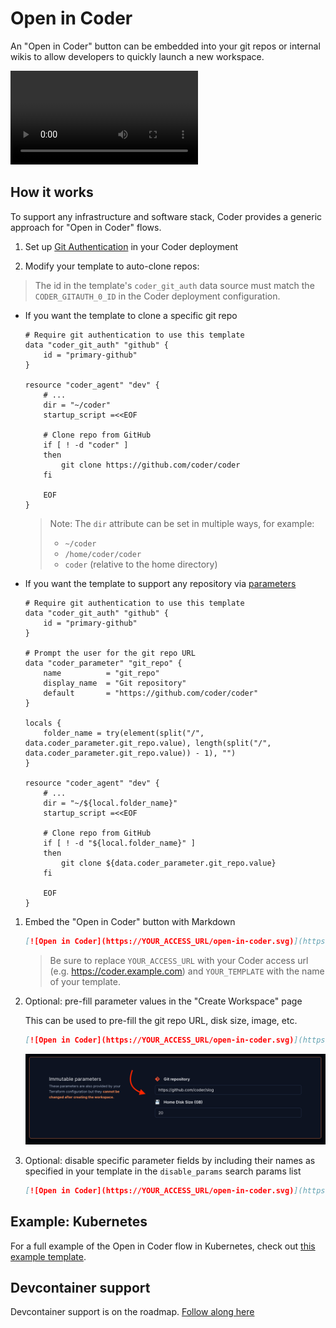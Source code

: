 # Open in Coder

An "Open in Coder" button can be embedded into your git repos or internal wikis
to allow developers to quickly launch a new workspace.

<video autoplay playsinline loop>
  <source src="https://github.com/coder/coder/blob/main/docs/images/templates/open-in-coder.mp4?raw=true" type="video/mp4">
Your browser does not support the video tag.
</video>

## How it works

To support any infrastructure and software stack, Coder provides a generic
approach for "Open in Coder" flows.

1. Set up
   [Git Authentication](../admin/external-auth.md#require-git-authentication-in-templates)
   in your Coder deployment

1. Modify your template to auto-clone repos:

> The id in the template's `coder_git_auth` data source must match the
> `CODER_GITAUTH_0_ID` in the Coder deployment configuration.

- If you want the template to clone a specific git repo

  ```hcl
  # Require git authentication to use this template
  data "coder_git_auth" "github" {
      id = "primary-github"
  }

  resource "coder_agent" "dev" {
      # ...
      dir = "~/coder"
      startup_script =<<EOF

      # Clone repo from GitHub
      if [ ! -d "coder" ]
      then
          git clone https://github.com/coder/coder
      fi

      EOF
  }
  ```

  > Note: The `dir` attribute can be set in multiple ways, for example:
  >
  > - `~/coder`
  > - `/home/coder/coder`
  > - `coder` (relative to the home directory)

- If you want the template to support any repository via
  [parameters](./parameters.md)

  ```hcl
  # Require git authentication to use this template
  data "coder_git_auth" "github" {
      id = "primary-github"
  }

  # Prompt the user for the git repo URL
  data "coder_parameter" "git_repo" {
      name          = "git_repo"
      display_name  = "Git repository"
      default       = "https://github.com/coder/coder"
  }

  locals {
      folder_name = try(element(split("/", data.coder_parameter.git_repo.value), length(split("/", data.coder_parameter.git_repo.value)) - 1), "")
  }

  resource "coder_agent" "dev" {
      # ...
      dir = "~/${local.folder_name}"
      startup_script =<<EOF

      # Clone repo from GitHub
      if [ ! -d "${local.folder_name}" ]
      then
          git clone ${data.coder_parameter.git_repo.value}
      fi

      EOF
  }
  ```

1. Embed the "Open in Coder" button with Markdown

   ```md
   [![Open in Coder](https://YOUR_ACCESS_URL/open-in-coder.svg)](https://YOUR_ACCESS_URL/templates/YOUR_TEMPLATE/workspace)
   ```

   > Be sure to replace `YOUR_ACCESS_URL` with your Coder access url (e.g.
   > https://coder.example.com) and `YOUR_TEMPLATE` with the name of your
   > template.

1. Optional: pre-fill parameter values in the "Create Workspace" page

   This can be used to pre-fill the git repo URL, disk size, image, etc.

   ```md
   [![Open in Coder](https://YOUR_ACCESS_URL/open-in-coder.svg)](https://YOUR_ACCESS_URL/templates/YOUR_TEMPLATE/workspace?param.git_repo=https://github.com/coder/slog&param.home_disk_size%20%28GB%29=20)
   ```

   ![Pre-filled parameters](../images/templates/pre-filled-parameters.png)

1. Optional: disable specific parameter fields by including their names as
   specified in your template in the `disable_params` search params list

   ```md
   [![Open in Coder](https://YOUR_ACCESS_URL/open-in-coder.svg)](https://YOUR_ACCESS_URL/templates/YOUR_TEMPLATE/workspace?disable_params=first_parameter,second_parameter)
   ```

## Example: Kubernetes

For a full example of the Open in Coder flow in Kubernetes, check out
[this example template](https://github.com/bpmct/coder-templates/tree/main/kubernetes-open-in-coder).

## Devcontainer support

Devcontainer support is on the roadmap.
[Follow along here](https://github.com/coder/coder/issues/5559)
